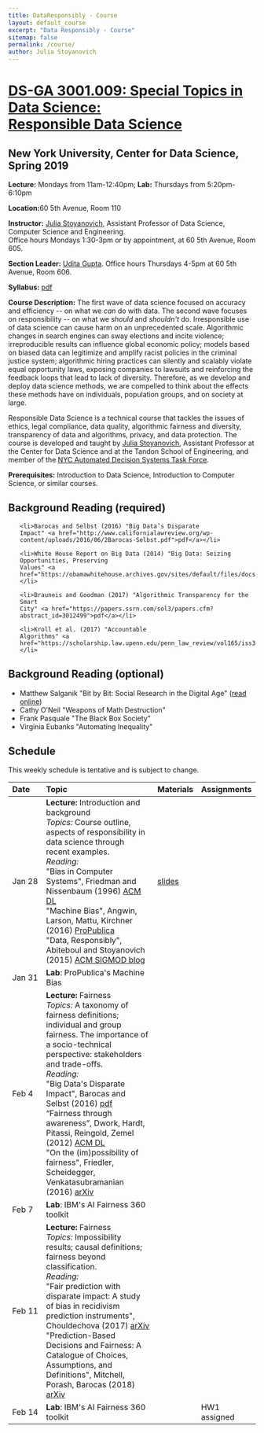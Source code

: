 ```yaml
---
title: DataResponsibly - Course
layout: default_course
excerpt: "Data Responsibly - Course"
sitemap: false
permalink: /course/
author: Julia Stoyanovich
---
```



<div class="container-lg px-3 my-5 markdown-body">

  <h1><a href="{{ site.baseurl }}/course">DS-GA 3001.009: Special Topics in Data Science:<br> Responsible Data Science</a></h1>

  <h2>New York University, Center for Data Science, Spring 2019</h2>


  <p><strong>Lecture:</strong> Mondays from 11am-12:40pm; <strong>Lab:</strong> Thursdays from 5:20pm-6:10pm</p>
  <p><strong>Location:</strong>60 5th Avenue, Room 110</p>

  <p><strong>Instructor:</strong> <a href="https://engineering.nyu.edu/faculty/julia-stoyanovich">Julia Stoyanovich</a>, Assistant Professor of Data Science, Computer Science and Engineering.<br>
  Office hours Mondays 1:30-3pm or by appointment, at 60 5th Avenue, Room 605.</p>

  <p><strong>Section Leader:</strong> <a href="mailto:ug200@nyu.edu">Udita Gupta</a>.
  Office hours Thursdays 4-5pm at 60 5th Avenue, Room 606.</p>

  <p><strong>Syllabus:</strong> <a href="https://dataresponsibly.github.io/documents/Syllabus_DS-GA-3001.009_SP_2019.pdf">pdf</a></p>

  <p><strong>Course Description:</strong>
    The first wave of data science focused on accuracy and
    efficiency -- on what we <em>can</em> do with data. The second
    wave focuses on responsibility -- on what we <em>should</em>
    and <em>shouldn't</em> do. Irresponsible use of data science can
    cause harm on an unprecedented scale. Algorithmic changes in
    search engines can sway elections and incite violence;
    irreproducible results can influence global economic policy;
    models based on biased data can legitimize and amplify racist
    policies in the criminal justice system; algorithmic hiring
    practices can silently and scalably violate equal opportunity
    laws, exposing companies to lawsuits and reinforcing the feedback
    loops that lead to lack of diversity.  Therefore, as we develop
    and deploy data science methods, we are compelled to think about
    the effects these methods have on individuals, population groups,
    and on society at large.</p>

 <p>Responsible Data Science is a technical course that tackles the
   issues of ethics, legal compliance, data quality, algorithmic
   fairness and diversity, transparency of data and algorithms,
   privacy, and data protection. The course is developed and taught by
   <a
   href="https://engineering.nyu.edu/faculty/julia-stoyanovich">Julia
   Stoyanovich</a>, Assistant Professor at the Center for Data Science
   and at the Tandon School of Engineering, and member of the <a
   href="https://www1.nyc.gov/office-of-the-mayor/news/251-18/mayor-de-blasio-first-in-nation-task-force-examine-automated-decision-systems-used-by">NYC
   Automated Decision Systems Task Force</a>.</p>

 <p><strong>Prerequisites:</strong> Introduction to Data Science,
 Introduction to Computer Science, or similar courses.</p>

  <h2 id="hdr-read-req">Background Reading (required)</h2>
   <ul>

    <li>Barocas and Selbst (2016) "Big Data’s Disparate
    Impact" <a href="http://www.californialawreview.org/wp-content/uploads/2016/06/2Barocas-Selbst.pdf">pdf</a></li>

    <li>White House Report on Big Data (2014) "Big Data: Seizing
    Opportunities, Preserving
    Values" <a href="https://obamawhitehouse.archives.gov/sites/default/files/docs/big_data_privacy_report_may_1_2014.pdf">pdf</a></li>

    <li>Brauneis and Goodman (2017) "Algorithmic Transparency for the
    Smart
    City" <a href="https://papers.ssrn.com/sol3/papers.cfm?abstract_id=3012499">pdf</a></li>

    <li>Kroll et al. (2017) "Accountable
    Algorithms" <a href="https://scholarship.law.upenn.edu/penn_law_review/vol165/iss3/3/">pdf</a></li>

   </ul>

 <h2 id="hdr-read-opt">Background Reading (optional)</h2>
   <ul>
    <li>Matthew Salganik "Bit by Bit: Social Research in the Digital Age" (<a href="https://www.bitbybitbook.com/en/1st-ed/preface/">read online</a>)</li>
    <li>Cathy O’Neil "Weapons of Math Destruction"</li>
    <li>Frank Pasquale "The Black Box Society"</li>
    <li>Virginia Eubanks "Automating Inequality"</li>
   </ul>

  <h2 id="hdr-sch">Schedule</h2>

  <p>This weekly schedule is tentative and is subject to change.</p>

  <table>
    <thead>
      <tr>
        <th style="text-align: left">Date</th>
        <th style="text-align: left">Topic</th>
        <th style="text-align: left">Materials</th>
        <th style="text-align: left">Assignments</th>
      </tr>
    </thead>
    <tbody>
      <!-- WEEK 1 -->
      <tr>
        <td style="text-align: left" nowrap>Jan 28</td>
        <td style="text-align: left"><b>Lecture:</b> Introduction and background<br>
                                    <i>Topics:</i> Course outline, aspects of responsibility in data science through recent examples.<br>
                                    <i>Reading:</i><br>         
         "Bias in Computer Systems", Friedman and Nissenbaum (1996) <a href="https://dl.acm.org/citation.cfm?id=230561">ACM DL</a><br>
        "Machine Bias", Angwin, Larson, Mattu, Kirchner (2016) <a href="https://www.propublica.org/article/machine-bias-risk-assessments-in-criminal-sentencing">ProPublica</a><br>
        "Data, Responsibly", Abiteboul and Stoyanovich (2015) <a href="http://wp.sigmod.org/?p=1900">ACM SIGMOD blog</a>
        </td>
        <td style="text-align: left">
            <a href="https://dataresponsibly.github.io/documents/Lecture1.pdf">slides</a>
        </td>
        <td style="text-align: left"></td>
      </tr>
      <tr>
        <td style="text-align: left" nowrap>Jan 31</td>
        <td style="text-align: left"><b>Lab</b>: ProPublica's Machine Bias<br>
        <td style="text-align: left"></td>
        <td style="text-align: left"></td>
      </tr>
      <!-- WEEK 2 -->
      <tr>
        <td style="text-align: left" nowrap>Feb 4</td>
        <td style="text-align: left"><b>Lecture:</b> Fairness<br>
                                     <i>Topics:</i> A taxonomy of fairness definitions; individual and group fairness. The importance of a socio-technical perspective: stakeholders and trade-offs.<br>
                                     <i>Reading:</i><br>
        "Big Data's Disparate Impact", Barocas and Selbst (2016) <a href="http://www.californialawreview.org/wp-content/uploads/2016/06/2Barocas-Selbst.pdf">pdf</a><br>
        “Fairness through awareness”, Dwork, Hardt, Pitassi, Reingold, Zemel (2012) <a href="https://dl.acm.org/citation.cfm?doid=2090236.2090255">ACM DL</a><br>
        "On the (im)possibility of fairness", Friedler, Scheidegger, Venkatasubramanian (2016) <a href="https://arxiv.org/abs/1609.07236">arXiv</a>
        </td>
        <td style="text-align: left"></td>
        <td style="text-align: left"></td>
      </tr>
      <tr>
        <td style="text-align: left" nowrap>Feb 7</td>
        <td style="text-align: left"><b>Lab</b>: IBM's AI Fairness 360 toolkit</td>
        <td style="text-align: left"></td>
        <td style="text-align: left"></td>
      </tr>
      <!-- WEEK 3 -->
      <tr>
        <td style="text-align: left" nowrap>Feb 11</td>
        <td style="text-align: left"><b>Lecture:</b> Fairness<br>
                                    <i>Topics:</i> Impossibility results; causal definitions; fairness beyond classification.<br>
                                    <i>Reading:</i><br>       
        "Fair prediction with disparate impact: A study of bias in recidivism prediction instruments", Chouldechova (2017) <a href="https://arxiv.org/abs/1703.00056">arXiv</a><br>
        "Prediction-Based Decisions and Fairness: A Catalogue of Choices, Assumptions, and Definitions", Mitchell, Porash, Barocas (2018) <a href="https://arxiv.org/abs/1811.07867">arXiv</a>
        </td>
        <td style="text-align: left"></td>
        <td style="text-align: left"></td>
      </tr>
       <tr>
        <td style="text-align: left" nowrap>Feb 14</td>
        <td style="text-align: left"><b>Lab</b>: IBM's AI Fairness 360 toolkit</td>
        <td style="text-align: left"></td>
        <td style="text-align: left">HW1 assigned</td>
      </tr>
    </tbody>


  </table>

 </div>
